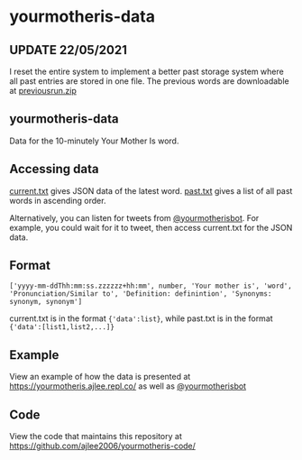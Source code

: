 # yourmotheris-data
## UPDATE 22/05/2021
I reset the entire system to implement a better past storage system where all past entries are stored in one file. The previous words are downloadable at [previousrun.zip](https://raw.githubusercontent.com/ajlee2006/yourmotheris-data/main/previousrun.zip) 

## yourmotheris-data
Data for the 10-minutely Your Mother Is word.

## Accessing data
[current.txt](https://raw.githubusercontent.com/ajlee2006/yourmotheris-data/main/current.txt) gives JSON data of the latest word. [past.txt](https://raw.githubusercontent.com/ajlee2006/yourmotheris-data/main/past.txt) gives a list of all past words in ascending order.
 
Alternatively, you can listen for tweets from [@yourmotherisbot](https://twitter.com/yourmotherisbot). For example, you could wait for it to tweet, then access current.txt for the JSON data.

## Format
```
['yyyy-mm-ddThh:mm:ss.zzzzzz+hh:mm', number, 'Your mother is', 'word', 'Pronunciation/Similar to', 'Definition: definintion', 'Synonyms: synonym, synonym']
```

current.txt is in the format `{'data':list}`, while past.txt is in the format `{'data':[list1,list2,...]}`

## Example
View an example of how the data is presented at https://yourmotheris.ajlee.repl.co/ as well as [@yourmotherisbot](https://twitter.com/yourmotherisbot)

## Code
View the code that maintains this repository at https://github.com/ajlee2006/yourmotheris-code/
